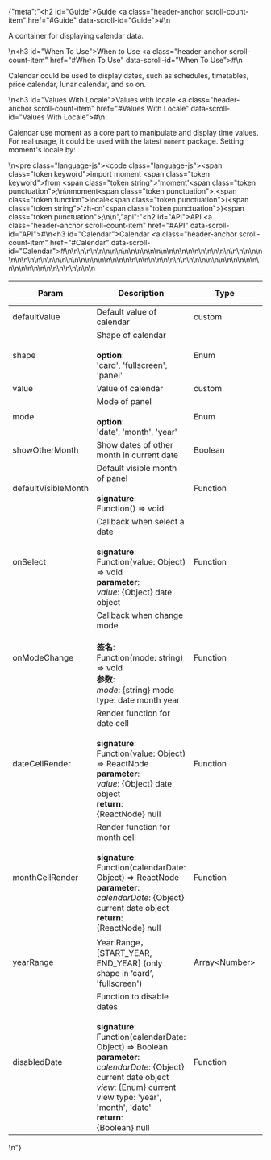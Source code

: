 {"meta":"<h2 id=\"Guide\">Guide <a class=\"header-anchor scroll-count-item\" href=\"#Guide\" data-scroll-id=\"Guide\">#</a></h2>\n<p>A container for displaying calendar data.</p>\n<h3 id=\"When To Use\">When to Use <a class=\"header-anchor scroll-count-item\" href=\"#When To Use\" data-scroll-id=\"When To Use\">#</a></h3>\n<p>Calendar could be used to display dates, such as schedules, timetables, price calendar, lunar calendar, and so on.</p>\n<h3 id=\"Values With Locale\">Values with locale <a class=\"header-anchor scroll-count-item\" href=\"#Values With Locale\" data-scroll-id=\"Values With Locale\">#</a></h3>\n<p>Calendar use moment as a core part to manipulate and display time values. For real usage, it could be used with the latest <code>moment</code> package. Setting moment&apos;s locale by:</p>\n<pre class=\"language-js\"><code class=\"language-js\"><span class=\"token keyword\">import</span> moment <span class=\"token keyword\">from</span> <span class=\"token string\">&apos;moment&apos;</span><span class=\"token punctuation\">;</span>\n\nmoment<span class=\"token punctuation\">.</span><span class=\"token function\">locale</span><span class=\"token punctuation\">(</span><span class=\"token string\">&apos;zh-cn&apos;</span><span class=\"token punctuation\">)</span><span class=\"token punctuation\">;</span>\n</code></pre>\n","api":"<h2 id=\"API\">API <a class=\"header-anchor scroll-count-item\" href=\"#API\" data-scroll-id=\"API\">#</a></h2>\n<h3 id=\"Calendar\">Calendar <a class=\"header-anchor scroll-count-item\" href=\"#Calendar\" data-scroll-id=\"Calendar\">#</a></h3>\n<table>\n<thead>\n<tr>\n<th>Param</th>\n<th>Description</th>\n<th>Type</th>\n<th>Default Value</th>\n</tr>\n</thead>\n<tbody>\n<tr>\n<td>defaultValue</td>\n<td>Default value of calendar</td>\n<td>custom</td>\n<td>-</td>\n</tr>\n<tr>\n<td>shape</td>\n<td>Shape of calendar<br><br><strong>option</strong>:<br>&apos;card&apos;, &apos;fullscreen&apos;, &apos;panel&apos;</td>\n<td>Enum</td>\n<td>&apos;fullscreen&apos;</td>\n</tr>\n<tr>\n<td>value</td>\n<td>Value of calendar</td>\n<td>custom</td>\n<td>-</td>\n</tr>\n<tr>\n<td>mode</td>\n<td>Mode of panel <br><br><strong>option</strong>:<br>&apos;date&apos;, &apos;month&apos;, &apos;year&apos;</td>\n<td>Enum</td>\n<td>&apos;date&apos;</td>\n</tr>\n<tr>\n<td>showOtherMonth</td>\n<td>Show dates of other month in current date</td>\n<td>Boolean</td>\n<td>true</td>\n</tr>\n<tr>\n<td>defaultVisibleMonth</td>\n<td>Default visible month of panel<br><br><strong>signature</strong>:<br>Function() =&gt; void</td>\n<td>Function</td>\n<td>-</td>\n</tr>\n<tr>\n<td>onSelect</td>\n<td>Callback when select a date <br><br><strong>signature</strong>:<br>Function(value: Object) =&gt; void<br><strong>parameter</strong>:<br><em>value</em>: {Object} date object</td>\n<td>Function</td>\n<td>func.noop</td>\n</tr>\n<tr>\n<td>onModeChange</td>\n<td>Callback when change mode <br><br><strong>&#x7B7E;&#x540D;</strong>:<br>Function(mode: string) =&gt; void<br><strong>&#x53C2;&#x6570;</strong>:<br><em>mode</em>: {string} mode type: date month year</td>\n<td>Function</td>\n<td>func.noop</td>\n</tr>\n<tr>\n<td>dateCellRender</td>\n<td>Render function for date cell<br><br><strong>signature</strong>:<br>Function(value: Object) =&gt; ReactNode<br><strong>parameter</strong>:<br><em>value</em>: {Object} date object<br><strong>return</strong>:<br>{ReactNode} null<br></td>\n<td>Function</td>\n<td>(value) =&gt; value.date()</td>\n</tr>\n<tr>\n<td>monthCellRender</td>\n<td>Render function for month cell<br><br><strong>signature</strong>:<br>Function(calendarDate: Object) =&gt; ReactNode<br><strong>parameter</strong>:<br><em>calendarDate</em>: {Object} current date object<br><strong>return</strong>:<br>{ReactNode} null<br></td>\n<td>Function</td>\n<td>-</td>\n</tr>\n<tr>\n<td>yearRange</td>\n<td>Year Range&#xFF0C;[START_YEAR, END_YEAR] (only shape in &#x2018;card&#x2019;, &apos;fullscreen&apos;)</td>\n<td>Array&lt;Number&gt;</td>\n<td>-</td>\n</tr>\n<tr>\n<td>disabledDate</td>\n<td>Function to disable dates <br><br><strong>signature</strong>:<br>Function(calendarDate: Object) =&gt; Boolean<br><strong>parameter</strong>:<br><em>calendarDate</em>: {Object} current date object<br><em>view</em>: {Enum} current view type: &apos;year&apos;, &apos;month&apos;, &apos;date&apos; <br><strong>return</strong>:<br>{Boolean} null<br></td>\n<td>Function</td>\n<td>-</td>\n</tr>\n</tbody>\n</table>\n"}